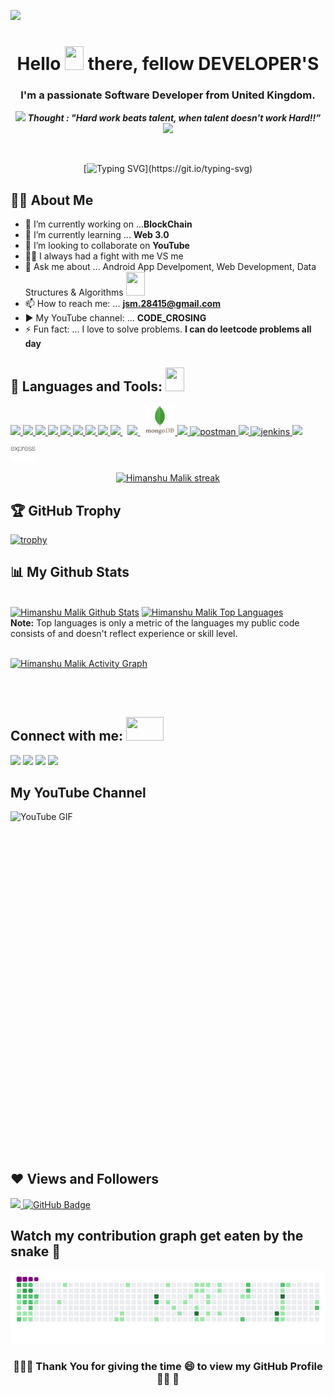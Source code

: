 <!-- <a href="#"><img width="1280" height="576" src="https://github.com/jsm-28415/Personal/blob/main/7YQo.gif" height="175px"/></a> -->
<a href="#"><img width="1280" height="auto" src="https://github.com/jsm-28415/Personal/blob/main/123224.gif" height="175px"/></a>


<h1 align="center">Hello <img src="https://raw.githubusercontent.com/MartinHeinz/MartinHeinz/master/wave.gif" width="30px" height="38"> there, fellow DEVELOPER'S</h1>
<h3 align="center">I'm a passionate Software Developer from United Kingdom.</h3>

<p align="center">
<img src="https://media.giphy.com/media/qjqUcgIyRjsl2/giphy.gif" width="50" /> <b><i align="center">Thought : "Hard work beats talent, when talent doesn't work Hard!!”</i></b> <img src="https://media.giphy.com/media/qjqUcgIyRjsl2/giphy.gif" width="50" />
</p>
  
  
<!-- 
###
**jsm-28415/jsm-28415** is a ✨ _special_ ✨ repository because its `README.md` (this file) appears on your GitHub profile. -->

<div align="center">
  
  <span>‎‎‎‎‎‎‎‎‎‎‎‎‎‎‎‎‎‎‎‎‎</span>
  
[![Typing SVG](https://readme-typing-svg.herokuapp.com?font=IBM+Plex+Sans&color=ff1493&size=36&lines=‎‎‎‎‎‎‎‎‎‎‎‎‎‎‎‎‎‎‎‎‎+Hey!+It's+Himanshu!;I'm+a+Software+Developer.;❤+Java+LeetCode+web3.0;I+❤+DSA..)](https://git.io/typing-svg)
</div>


## 🙋‍♂️ About Me

- 🔭 I’m currently working on ...**BlockChain**
- 🌱 I’m currently learning ... **Web 3.0**
- 👯 I’m looking to collaborate on **YouTube**
- 👊🤜 I always had a fight with me VS me 
- 💬 Ask me about ... Android App Develpoment, Web Development, Data Structures & Algorithms <img src="https://media.giphy.com/media/ObNTw8Uzwy6KQ/giphy.gif" width="30px" height="38">
- 📫 How to reach me: ... **jsm.28415@gmail.com**
- ▶️ My YouTube channel: ... **CODE_CROSING** 
- ⚡ Fun fact: ... I love to solve problems. **I can do leetcode problems all day**

## 🚀 Languages and Tools: <img src = "https://media2.giphy.com/media/QssGEmpkyEOhBCb7e1/giphy.gif?cid=ecf05e47a0n3gi1bfqntqmob8g9aid1oyj2wr3ds3mg700bl&rid=giphy.gif" width = 30px height="38">
<p align="left"> 
    <a href="https://www.java.com" target="_blank"> <img src="https://img.icons8.com/color/48/000000/java-coffee-cup-logo.png"/> </a>
    <a href="https://reactjs.org/" target="_blank"> <img src="https://img.icons8.com/color/48/000000/react-native.png"/> </a>
    <a href="https://spring.io/projects/spring-boot" target="_blank"> <img src="https://img.icons8.com/color/48/000000/spring-logo.png"/> </a> 
    <a href="https://developer.mozilla.org/en-US/docs/Web/JavaScript" target="_blank"> <img src="https://img.icons8.com/color/48/000000/javascript.png"/> </a> 
    <a href="https://www.w3.org/html/" target="_blank"> <img src="https://img.icons8.com/color/48/000000/html-5.png"/> </a> 
    <a href="https://www.w3schools.com/css/" target="_blank"> <img src="https://img.icons8.com/color/48/000000/css3.png"/> </a> 
    <a href="https://getbootstrap.com" target="_blank"> <img src="https://img.icons8.com/color/48/000000/bootstrap.png"/> </a> 
    <a href="https://www.python.org" target="_blank"> <img src="https://img.icons8.com/color/48/000000/python.png"/> </a> 
    <a style="padding-right:8px;" href="https://nodejs.org" target="_blank"> <img src="https://img.icons8.com/color/48/000000/nodejs.png"/> </a> 
    <a style="padding-right:8px;" href="https://www.mysql.com/" target="_blank"> <img src="https://img.icons8.com/fluent/50/000000/mysql-logo.png"/> </a>
    <a href="https://www.mongodb.com/" target="_blank"> <img src="https://raw.githubusercontent.com/devicons/devicon/master/icons/mongodb/mongodb-original-wordmark.svg" alt="mongodb" width="48" height="48"/> </a> 
    <a href="https://firebase.google.com/" target="_blank"> <img src="https://img.icons8.com/color/48/000000/firebase.png"/> </a> 
    <a href="https://postman.com" target="_blank"> <img src="https://www.vectorlogo.zone/logos/getpostman/getpostman-icon.svg" alt="postman" width="45" height="45"/> </a>   
    <a href="https://git-scm.com/" target="_blank"> <img src="https://img.icons8.com/color/48/000000/git.png"/> </a> 
    <a href="https://www.jenkins.io" target="_blank"> <img src="https://www.vectorlogo.zone/logos/jenkins/jenkins-icon.svg" alt="jenkins" width="48" height="48"/> </a> 
    <a href="https://redux.js.org" target="_blank"> <img src="https://img.icons8.com/color/48/000000/redux.png"/> </a>
    <a href="https://expressjs.com" target="_blank"> <img src="https://raw.githubusercontent.com/devicons/devicon/master/icons/express/express-original-wordmark.svg" alt="express" width="40" height="40"/> </a>
</p>

<p align="center">
    <a href="https://github.com/jsm-28415/github-readme-streak-stats">
        <img title="🔥 Get streak stats for your profile at git.io/streak-stats" alt="Himanshu Malik streak" src="https://github-readme-streak-stats.herokuapp.com/?user=jsm-28415&theme=black-ice&hide_border=true&stroke=0000&background=060A0CD0"/>
    </a>
</p>

<!-- <img src = "https://github-readme-stats.vercel.app/api?username=jsm-28415&&show_icons=true&title_color=ffffff&icon_color=bb2acf&text_color=daf7dc&bg_color=151515"> -->

## 🏆 GitHub Trophy
[![trophy](https://github-profile-trophy.vercel.app/?username=jsm-28415&column=8)](https://github-profile-trophy.vercel.app/?username=jsm-28415&column=8)

## 📊 My Github Stats

  <br/>
    <a href="https://github.com/jsm-28415/github-readme-stats"><img alt="Himanshu Malik Github Stats" src="https://github-readme-stats.vercel.app/api?username=jsm-28415&show_icons=true&count_private=true&theme=react&hide_border=true&bg_color=0D1117" /></a>
  <a href="https://github.com/jsm-28415/github-readme-stats"><img alt="Himanshu Malik Top Languages" src="https://github-readme-stats.vercel.app/api/top-langs/?username=jsm-28415&langs_count=8&count_private=true&layout=compact&theme=react&hide_border=true&bg_color=0D1117" /></a>
  <br/>
  <b>Note:</b> Top languages is only a metric of the languages my public code consists of and doesn't reflect experience or skill level.


<br/>
<br/>

<a href="https://github.com/jsm-28415/github-readme-activity-graph"><img alt="Himanshu Malik Activity Graph" src="https://activity-graph.herokuapp.com/graph?username=jsm-28415&bg_color=0D1117&color=5BCDEC&line=5BCDEC&point=FFFFFF&hide_border=true" /></a>

<br/>
<br/>

## Connect with me: <img src='https://raw.githubusercontent.com/ShahriarShafin/ShahriarShafin/main/Assets/handshake.gif' width="60px" height="38">
<p align="left">

<a href = "https://www.linkedin.com/in/himanshu-malik-54728917a/"><img src="https://img.icons8.com/fluent/48/000000/linkedin.png"/></a>
<a href = "https://twitter.com/MalikHacking"><img src="https://img.icons8.com/fluent/48/000000/twitter.png"/></a>
<a href = "https://www.instagram.com/its_himanshu2000/"><img src="https://img.icons8.com/fluent/48/000000/instagram-new.png"/></a>
<a href = "https://www.youtube.com/channel/UCB56-AiILovestYUPiGq8ng"><img src="https://img.icons8.com/color/48/000000/youtube-play.png"/></a>

</p>

## My YouTube Channel

<img align="left" alt="YouTube GIF" width="1000" height="576" src="https://github.com/jsm-28415/Personal/blob/main/ezgif.com-gif-maker.gif">

## ❤ Views and Followers
<a href="https://github.com/Meghna-DAS/github-profile-views-counter">
    <img src="https://komarev.com/ghpvc/?username=jsm-28415">
</a>
<a href="https://github.com/jsm-28415?tab=followers"><img src="https://img.shields.io/github/followers/jsm-28415?label=Followers&style=social" alt="GitHub Badge"></a>

## Watch my contribution graph get eaten by the snake 🐍
![snake gif](https://github.com/jsm-28415/jsm-28415/blob/output/github-contribution-grid-snake.gif)


<div align="center">

### 👩‍🚀🚀 Thank You for giving the time 😄 to view my GitHub  Profile 👩‍🚀 🚀
</div>
